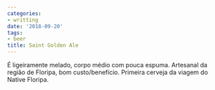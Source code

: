 ```yaml
---
categories:
- writting
date: '2018-09-20'
tags:
- beer
title: Saint Golden Ale
---
```


É ligeiramente melado, corpo médio com pouca espuma. Artesanal da região de Floripa, bom custo/benefício. Primeira cerveja da viagem do Native Floripa.

